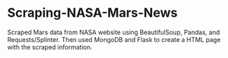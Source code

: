 # Scraping-NASA-Mars-News


Scraped Mars data from NASA website using BeautifulSoup, Pandas, and Requests/Splinter. Then used MongoDB and Flask to create a HTML page with the scraped information.
